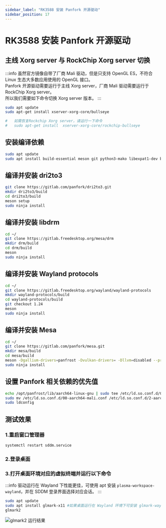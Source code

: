 ```yaml
---
sidebar_label: "RK3588 安装 Panfork 开源驱动"
sidebar_position: 17
---
```


# RK3588 安装 Panfork 开源驱动

## 主线 Xorg server 与 RockChip Xorg server 切换

:::info
虽然官方镜像自带了厂商 Mali 驱动，但是只支持 OpenGL ES，不符合 Linux 生态大多数应用使用的 OpenGL 接口。  
Panfork 开源驱动需要运行于主线 Xorg server，厂商 Mali 驱动需要运行于 RockChip Xorg server。  
所以我们需要如下命令切换 Xorg server 版本。
:::

```bash
sudo apt update
sudo apt-get install xserver-xorg-core/bullseye

#   如需恢复Rockchip Xorg server，请运行一下命令
#   sudo apt-get install  xserver-xorg-core/rockchip-bullseye
```

## 安装编译依赖

```bash
sudo apt update
sudo apt install build-essential meson git python3-mako libexpat1-dev bison flex libwayland-egl-backend-dev libxext-dev libxfixes-dev libxcb-glx0-dev libxcb-shm0-dev libxcb-dri2-0-dev libxcb-dri3-dev libxcb-present-dev libxshmfence-dev libxxf86vm-dev libxrandr-dev zlib1g-dev pkg-config cmake libwayland-*
```

## 编译并安装 dri2to3

```bash
git clone https://gitlab.com/panfork/dri2to3.git
mkdir dri2to3/build
cd dri2to3/build
meson setup
sudo ninja install
```

## 编译并安装 libdrm

```bash
cd ~/
git clone https://gitlab.freedesktop.org/mesa/drm
mkdir drm/build
cd drm/build
meson
sudo ninja install
```

## 编译并安装 Wayland protocols

```bash
cd ~/
git clone https://gitlab.freedesktop.org/wayland/wayland-protocols
mkdir wayland-protocols/build
cd wayland-protocols/build
git checkout 1.24
meson
sudo ninja install
```

## 编译并安装 Mesa

```bash
cd ~/
git clone https://gitlab.com/panfork/mesa.git
mkdir mesa/build
cd mesa/build
meson -Dgallium-drivers=panfrost -Dvulkan-drivers= -Dllvm=disabled --prefix=/opt/panfrost
sudo ninja install
```

## 设置 Panfork 相关依赖的优先值

```bash
echo /opt/panfrost/lib/aarch64-linux-gnu | sudo tee /etc/ld.so.conf.d/0-panfrost.conf
sudo mv /etc/ld.so.conf.d/00-aarch64-mali.conf /etc/ld.so.conf.d/2-aarch64-mali.conf
sudo ldconfig
```

## 测试效果

### 1.重启窗口管理器

```bash
systemctl restart sddm.service
```

### 2.登录桌面

### 3.打开桌面环境对应的虚拟终端并运行以下命令

:::info
驱动运行在 Wayland 下性能更佳，可使用 apt 安装 `plasma-workspace-wayland`，并在 SDDM 登录界面选择对应会话。
:::

```bash
sudo apt update
sudo apt install glmark-x11 #如果桌面运行在 Wayland 环境下可安装 glmark-wayland
glmark2
```

![glmark2 运行结果](/img/general-tutorial/panfork/panfork.webp)
